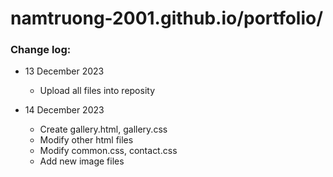 # namtruong-2001.github.io/portfolio/

### Change log:

- 13 December 2023
    - Upload all files into reposity

- 14 December 2023
    - Create gallery.html, gallery.css
    - Modify other html files
    - Modify common.css, contact.css
    - Add new image files